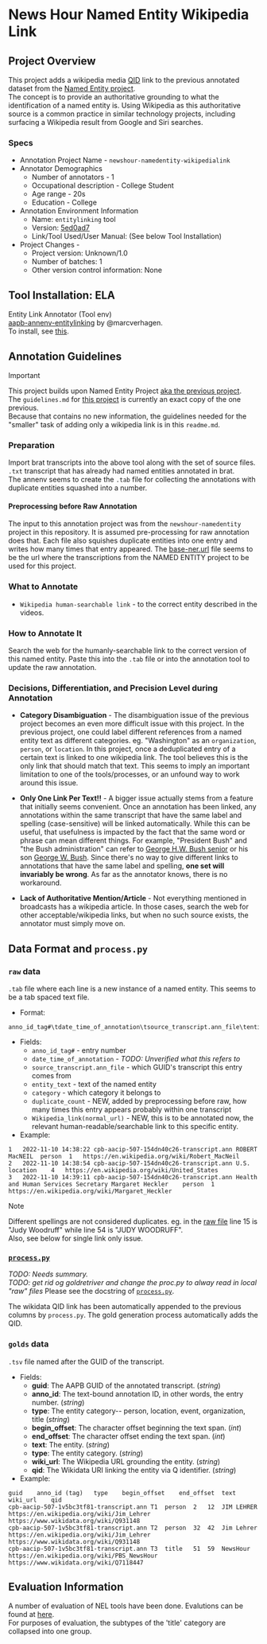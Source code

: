 # News Hour Named Entity Wikipedia Link

## Project Overview
This project adds a wikipedia media [QID](https://en.wikipedia.org/wiki/Wikidata#:~:text=Obligatorily%2C%20an%20identifier%20(the%20QID)) link to the previous annotated dataset from the [Named Entity project](https://github.com/clamsproject/aapb-annotations/tree/main/newshour-namedentity).  
The concept is to provide an authoritative grounding to what the identification of a named entity is. 
Using Wikipedia as this authoritative source is a common practice in similar technology projects, including surfacing a Wikipedia result from Google and Siri searches.  

### Specs
* Annotation Project Name - `newshour-namedentity-wikipedialink`
* Annotator Demographics   
    * Number of annotators - 1
    * Occupational description - College Student
    * Age range - 20s
    * Education - College
* Annotation Environment Information  
    * Name: `entitylinking` tool
    * Version: [5ed0ad7](https://github.com/clamsproject/aapb-annenv-entitylinking/tree/5ed0ad7ac8504f928ca9225a5c8c50f75bb615d3)
    * Link/Tool Used/User Manual: (See below Tool Installation)  
* Project Changes -  
    * Project version: Unknown/1.0  
    * Number of batches: 1
    * Other version control information: None

## Tool Installation: ELA
Entity Link Annotator (Tool env)    
[aapb-annenv-entitylinking](https://github.com/clamsproject/aapb-annenv-entitylinking) by @marcverhagen.  
To install, see [this](https://github.com/clamsproject/aapb-annenv-entitylinking/blob/main/docs/install.md).  

## Annotation Guidelines
> [!Important]  
> This project builds upon Named Entity Project [aka the previous project](https://github.com/clamsproject/aapb-annotations/blob/main/newshour-namedentity/guidelines.md).  
> The `guidelines.md` for [this project](https://github.com/clamsproject/aapb-annotations/blob/main/newshour-namedentity-wikipedialink/guidelines.md) is currently an exact copy of the one previous.  
> Because that contains no new information, the guidelines needed for the "smaller" task of adding only a wikipedia link is in this `readme.md`.
### Preparation
Import brat transcripts into the above tool along with the set of source files. 
`.txt` transcript that has already had named entities annotated in brat.   
The annenv seems to create the `.tab` file for collecting the annotations with duplicate entities squashed into a number. 

#### Preprocessing before Raw Annotation
The input to this annotation project was from the `newshour-namedentity` project in this repository. 
It is assumed pre-processing for raw annotation does that. 
Each file also squishes duplicate entities into one entry and writes how many times that entry appeared.
The [base-ner.url](https://github.com/clamsproject/aapb-annotations/tree/b5de0d6b48ba9835c9bf6eaacbf46019dcc12203/newshour-namedentity/golds/aapb-collaboration-21
) file seems to be the url where the transcriptions from the NAMED ENTITY project to be used for this project.   

### What to Annotate
* `Wikipedia human-searchable link` - to the correct entity described in the videos. 
### How to Annotate It
Search the web for the humanly-searchable link to the correct version of this named entity. 
Paste this into the `.tab` file or into the annotation tool to update the raw annotation. 

### Decisions, Differentiation, and Precision Level during Annotation
* **Category Disambiguation** - The disambiguation issue of the previous project becomes an even more difficult issue with this project. 
In the previous project, one could label different references from a named entity text as different categories. eg. "Washington" as an `organization`, `person`, or `location`.
In this project, once a deduplicated entry of a certain text is linked to one wikipedia link. 
The tool believes this is the only link that should match that text. 
This seems to imply an important limitation to one of the tools/processes, or an unfound way to work around this issue.

* **Only One Link Per Text!!** - A bigger issue actually stems from a feature that initially seems convenient. 
Once an annotation has been linked, any annotations within the same transcript that have the same label and spelling (case-sensitive) will be linked automatically. 
While this can be useful, that usefulness is impacted by the fact that the same word or phrase can mean different things. 
For example, "President Bush" and "the Bush administration" can refer to [George H.W. Bush senior](https://en.wikipedia.org/wiki/George_H._W._Bush) or his son [George W. Bush](https://en.wikipedia.org/wiki/George_W._Bush). 
Since there's no way to give different links to annotations that have the same label and spelling, **one set will invariably be wrong**. As far as the annotator knows, there is no workaround.

* **Lack of Authoritative Mention/Article** - Not everything mentioned in broadcasts has a wikipedia article. 
In those cases, search the web for other acceptable/wikipedia links, but when no such source exists, the annotator must simply move on.  
## Data Format and `process.py`

### `raw` data
`.tab` file where each line is a new instance of a named entity. This seems to be a tab spaced text file.
* Format:
```
anno_id_tag#\tdate_time_of_annotation\tsource_transcript.ann_file\tentity_text\tcategory\tduplicate_count\tWikipedia_link(normal_url)
```
* Fields: 
  * `anno_id_tag#` - entry number
  * `date_time_of_annotation` - _TODO: Unverified what this refers to_
  * `source_transcript.ann_file` - which GUID's transcript this entry comes from
  * `entity_text` - text of the named entity
  * `category` - which category it belongs to
  * `duplicate_count` - NEW, added by preprocessing before raw, how many times this entry appears probably within one transcript
  * `Wikipedia_link(normal_url)` - NEW, this is to be annotated now, the relevant human-readable/searchable link to this specific entity. 
* Example:
```
1	2022-11-10 14:38:22	cpb-aacip-507-154dn40c26-transcript.ann	ROBERT MacNEIL	person	1	https://en.wikipedia.org/wiki/Robert_MacNeil	
2	2022-11-10 14:38:54	cpb-aacip-507-154dn40c26-transcript.ann	U.S.	location	4	https://en.wikipedia.org/wiki/United_States	
3	2022-11-10 14:39:11	cpb-aacip-507-154dn40c26-transcript.ann	Health and Human Services Secretary Margaret Heckler	person	1	https://en.wikipedia.org/wiki/Margaret_Heckler	
```
> [!Note]  
> Different spellings are not considered duplicates. eg. in the [raw file](https://github.com/clamsproject/aapb-annotations/blob/main/newshour-namedentity-wikipedialink/221201-aapb-collaboration-21/annotations.tab)
line 15 is "Judy Woodruff" while line 54 is "JUDY WOODRUFF".  
> Also, see below for single link only issue.  

### [`process.py`](process.py)
_TODO: Needs summary._  
_TODO: get rid og goldretriver and change the proc.py to alway read in local "raw" files_
Please see the docstring of [`process.py`](process.py).   

The wikidata QID link has been automatically appended to the previous columns by `process.py`.
The gold generation process automatically adds the QID.  

### `golds` data
`.tsv` file named after the GUID of the transcript.
* Fields:
  - __guid__: The AAPB GUID of the annotated transcript. (_string_)
  - __anno_id__: The text-bound annotation ID, in other words, the entry number. (_string_)
  - __type__: The entity category-- person, location, event, organization, title (_string_)
  - __begin_offset__: The character offset beginning the text span. (_int_)
  - __end_offset__: The character offset ending the text span. (_int_)
  - __text__: The entity. (_string_)
  - __type__: The entity category. (_string_)
  - __wiki_url__: The Wikipedia URL grounding the entity. (_string_)
  - __qid__: The Wikidata URI linking the entity via Q identifier. (_string_)  
* Example:
```
guid	anno_id (tag)	type	begin_offset	end_offset	text	wiki_url	qid
cpb-aacip-507-1v5bc3tf81-transcript.ann	T1	person	2	12	JIM LEHRER	https://en.wikipedia.org/wiki/Jim_Lehrer	https://www.wikidata.org/wiki/Q931148
cpb-aacip-507-1v5bc3tf81-transcript.ann	T2	person	32	42	Jim Lehrer	https://en.wikipedia.org/wiki/Jim_Lehrer	https://www.wikidata.org/wiki/Q931148
cpb-aacip-507-1v5bc3tf81-transcript.ann	T3	title	51	59	NewsHour	https://en.wikipedia.org/wiki/PBS_NewsHour	https://www.wikidata.org/wiki/Q7118447
```

## Evaluation Information
A number of evaluation of NEL tools have been done. Evalutions can be found at [here](https://github.com/clamsproject/aapb-evaluations/tree/main/nel_eval).  
For purposes of evaluation, the subtypes of the 'title' category are collapsed into one group.  
